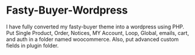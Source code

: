 # Fasty-Buyer-Wordpress
I have fully converted my fasty-buyer theme into a wordpress using PHP. Put Single Product, Order, Notices, MY Account, Loop, Global, emails, cart, and auth in a folder named woocommerce. Also, put advanced custom fields in plugin folder.
